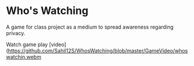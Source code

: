 # Who's Watching
A game for class project as a medium to spread awareness regarding privacy.
  
    
Watch game play [video](https://github.com/Sahil12S/WhosWatching/blob/master/GameVideo/whoswatchin.webm
